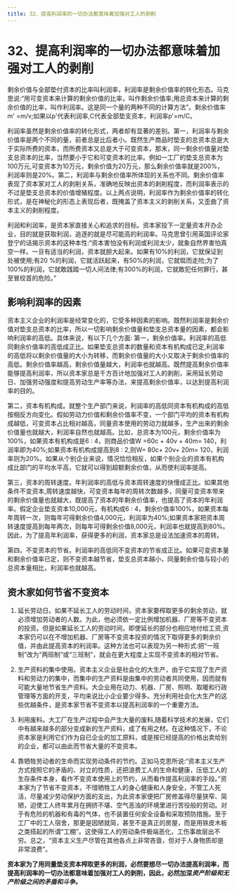 ```yaml
---
title: 32、提高利润率的一切办法都意味着加强对工人的剥削
---
```

# 32、提高利润率的一切办法都意味着加强对工人的剥削

剩余价值与全部垫付资本的比率叫利润率，利润率是剩余价值率的转化形态。马克思说:“用可变资本来计算的剩余价值的比率，叫作剩余价值率;用总资本来计算的剩余价值的比率，叫作利润率。这是同一个量的两种不同的计算方法”。剩余价值率m' =m/v;如果以p'代表利润率,C代表全部垫支资本，利润率p'=m/C。

利润率虽然是剩余价值率的转化形式，两者却有显著的差别。第一，利润率与剩余价值率是两个不同的量，前者总是比后者小。既然生产商品时垫支的总资本总是大于实际所费的资本，而所费资本又总是大于可变资本，那末，同一剩余价值量对垫支总资本的比率，当然要小于它和可变资本的比率。例如一工厂的垫支总资本为100万元,可变资本为10万元，剩余价值为20万元，那么剩余价值率就是200%，利润率则是20%。第二，利润率与剩余价值率所体现的关系也不同。剩余价值率表现了资本家对工人的剥削关系，准确地反映出资本的剥削程度，而利润率表示的不过是垫支总资本的价值增殖程度。以上两点说明，利润率作为剩余价值率的转化形式，是在神秘化的形态上表现后者，既掩盖了资本主义的剥削关系，又歪曲了资本主义的剥削程度。

利润和利润率，是资本家直接关心和追求的目标。资本家投下一定量资本开办企业，目的就是获取利润，追逐的就是尽可能高的利润率。马克思曾引用英国评论家登宁的话揭示资本的这种本性:“资本害怕没有利润或利润太少，就象自然界害怕真空一样。一旦有适当的利润，资本就胆大起来。如果有10%的利润，它就保证到处被使用;有20 %的利润，它就活跃起来，有50%的利润，它就铤而走险;为了100%的利润，它就敢践踏一切人间法律;有300%的利润，它就敢犯任何罪行，甚至冒绞首的危险。”
## 影响利润率的因素

资本主义企业的利润率是经常变化的，它受多种因素的影响。既然利润率是剩余价值对垫支总资本的比率，所以一切影响剩余价值量和垫支总资本量的因素，都会影响利润率的高低。具体来说，有以下几个方面:
第一，剩余价值率。利润率的高低同剩余价值率的高低成正比。如果垫支总资本的数量和资本有机构成已定,利润率的高低将以剩余价值量的大小为转移，而剩余价值量的大小又取决于剩余价值率的高低。剩余价值率越高，剩余价值量越大，利润率也就越高。既然提高剩余价值率能够提高利润率，所以资本家总是千方百计地加强对工人的剥削，采用延长劳动日、加强劳动强度和提高劳动生产率等办法，来提高剩余价值率，以达到提高利润率的目的。

第二，资本有机构成。就整个生产部门来说，利润率的高低同资本有机构成的高低按相反方向变化。假如劳动力价值和剩余价值率不变，一个部门平均的资本有机构成越低，可变资本占比相对越高，同量资本使用的劳动力就越多，生产出来的剩余价值量也就越大，利润率自然也就越高。比如，总资本为100元，剩余价值率为100%，如果资本有机构成是6 : 4，则商品价值W =60c + 40v + 40m= 140，利润率即为40%;如果资本有机构成提高到8 : 2,则W= 80c+ 20v+ 20m= 120，利润率则为20%。如果从个别企业来说，情况恰恰相反，如果个别企业的资本有机构成比部门的平均水平高，它就可以得到超额剩余价值，从而使利润率提高。

第三，资本的周转速度。年利润率的高低与资本周转速度的快慢成正比。如果其他条件不变资本,周转速度越快，可变资本每年的周转次数越多，同量可变资本带来的剩余价值量也就越大，既提高了资本的年剩余价值率，也提高了资本的年利润率。假定企业垫支资本10,000元，有机构成6 : 4，剩余价值率100%，如果资本每年周转一次，则每年可得剩余价值4,000元，利润率为40%;如果资本家把资本周转速度提高到每年两次，则每年可得剩余价值8,000元，利润率也就提高到80%。因此，为了提高年利润率，获得更多的利润，资本家总是设法加速资本的周转。

第四，不变资本的节省。利润率的高低同不变资本的节省成正比。如果可变资本量和剩余价值率已定，则不变资本越节省，垫支总资本越小，同量剩余价值与较小的总资本量相比，利润率也就越高。

## 资木家如何节省不变资本
1. 延长劳动日。如果不延长工人的劳动时间，资本家要榨取更多的剩余劳动，就必须增加劳动者的人数。为此，他必须依一定比例增加机器、厂房等不变资本的投资。但是如果延长工人的劳动时间，即使延长的部分也相应地付给工资,资本家仍可以在不增加机器、厂房等不变资本投资的情况下取得更多的剩余价值，并由此提高资本的利润率。这种方法也可以表现为另一种形式:把“一班制”改为“两班制”或“三班制”，就会在更大程度上实现不变资本的相对节省。

2. 生产资料的集中使用。资本主义企业是社会化的大生产，由于它实现了生产资料和劳动力的集中，而集中的生产资料是由集中的劳动者共同使用，因而就有可能大量地节省生产资料。大企业用在动力、机器、厂房、照明、取暖和行政管理等方面的开支，平均来说比小企业要少得多。充分利用社会化大生产的这些优越条件，是资本家节省不变资本以提高利润率的一个重要方法。

3. 利用废料。大工厂在生产过程中会产生大量的废料,随着科学技术的发展，它们中有越来越多的部分变成新的生产资料，成了有用之材。在这种情况下，不论资本家是利用它们作为自已企业的加工原料，或是按已经提高的价格出卖给别的企业，都可以由此而节省大量的不变资本。

4. 靠牺牲劳动者的生命而实现劳动条件的节约。正如马克思所说:“资本主义生产方式按照它的矛盾的、对立的性质，还把浪费工人的生命和健康，压低工人的生存条件本身，看作不变资本使用上的节约，从而看作提高利润率的手段。”资本家为了节省不变资本，不惜牺牲工人的身心健康和人身安全，不管工人死活，尽量减少劳动保护方面的支出，为此资本家便把厂房修盖得尽量狭窄、简陋，迫使工人终年累月在拥挤不堪、空气恶浊的环境里进行苦役般的劳动。对于有危险的机器和有毒的气体，也不装置任何安全设备和采取预防措施。至于工厂中的工人宿舍，那更是因陋就简，甚至不是真正的房屋，而是用铁皮木板之类搭起的所谓“工棚”。这使得工人的劳动条件极端恶化，工伤事故层出不穷。总之，“资本主义生产尽管在其他各点上非常吝啬，但对于人身物质却是非常浪费”。

**资本家为了用同量垫支资本榨取更多的利润，必然要想尽一切办法提高利润率，而提高利润率的一切办法都意味着加强对工人的剥削，因此，必然加深*资产阶级和无产阶级之间的矛盾和斗争。***